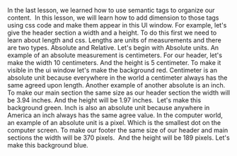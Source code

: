 In the last lesson, we learned how to use semantic tags to organize our content. 
In this lesson, we will learn how to add dimension to those tags using css code and make them appear in this UI window.
For example, let's give the header section a width and a height. To do this first we need to learn about length and css. 
Lengths are units of measurements and there are two types. 
Absolute and Relative. Let's begin with Absolute units. 
An example of an absolute measurement is centimeters. 
For our header, let's make the width 10 centimeters. 
And the height is 5 centimeter. 
To make it visible in the ui window let's make the background red. 
Centimeter is an absolute unit because everywhere in the world a centimeter always has the same agreed upon length.
Another example of another absolute is an inch. 
To make our main section the same size as our header section the width will be 3.94 inches.
And the height will be 1.97 inches. 
Let's make this background green. 
Inch is also an absolute unit because anywhere in America an inch always has the same agree value. 
In the computer world, an example of an absolute unit is a pixel. 
Which is the smallest dot on the computer screen. 
To make our footer the same size of our header and main sections the width will be 370 pixels. 
And the height will be 189 pixels. 
Let's make this background blue.

